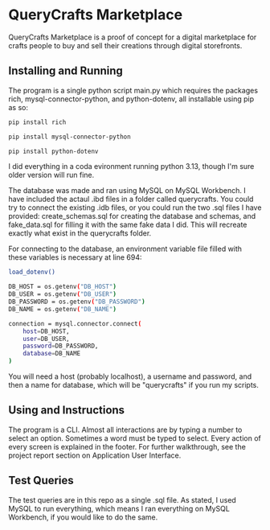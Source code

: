 # QueryCrafts Marketplace

QueryCrafts Marketplace is a proof of concept for a digital marketplace for crafts people to buy and sell their creations through digital storefronts. 

## Installing and Running

The program is a single python script main.py which requires the packages rich, mysql-connector-python, and  python-dotenv, all installable using pip as so:

```bash
pip install rich
```
```bash
pip install mysql-connector-python
```
```bash
pip install python-dotenv
```
I did everything in a coda evironment running python 3.13, though I'm sure older version will run fine.

The database was made and ran using MySQL on MySQL Workbench. I have included the actaul .ibd files in a folder called querycrafts. You could try to connect the existing .idb files, or you could run the two .sql files I have provided: create_schemas.sql for creating the database and schemas, and fake_data.sql for filling it with the same fake data I did. This will recreate exactly what exist in the querycrafts folder. 

For connecting to the database, an environment variable file filled with these variables is necessary at line 694:
```bash
load_dotenv()

DB_HOST = os.getenv("DB_HOST")
DB_USER = os.getenv("DB_USER")
DB_PASSWORD = os.getenv("DB_PASSWORD")
DB_NAME = os.getenv("DB_NAME")

connection = mysql.connector.connect(
    host=DB_HOST,
    user=DB_USER,
    password=DB_PASSWORD,
    database=DB_NAME
)
```
You will need a host (probably localhost), a username and password, and then a name for database, which will be "querycrafts" if you run my scripts.

## Using and Instructions

The program is a CLI. Almost all interactions are by typing a number to select an option. Sometimes a word must be typed to select. Every action of every screen is explained in the footer. For further walkthrough, see the project report section on Application User Interface.

## Test Queries

The test queries are in this repo as a single .sql file. As stated, I used MySQL to run everything, which means I ran everything on MySQL Workbench, if you would like to do the same. 
